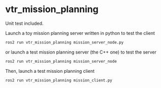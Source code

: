 # vtr_mission_planning

Unit test included.

Launch a toy mission planning server written in python to test the client

```bash
ros2 run vtr_mission_planning mission_server_node.py
```

or launch a test mission planning server (the C++ one) to test the server

```bash
ros2 run vtr_mission_planning mission_server_node
```

Then, launch a test mission planning client

```bash
ros2 run vtr_mission_planning mission_client.py
```
